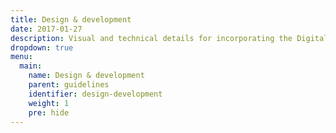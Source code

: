 ```yaml
---
title: Design & development
date: 2017-01-27
description: Visual and technical details for incorporating the Digital Standards in your project.
dropdown: true
menu:
  main:
    name: Design & development
    parent: guidelines
    identifier: design-development
    weight: 1
    pre: hide
---
```

